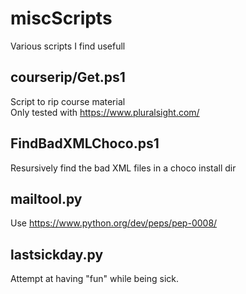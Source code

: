 # miscScripts

Various scripts I find usefull

## courserip/Get.ps1

Script to rip course material  
Only tested with <https://www.pluralsight.com/>

## FindBadXMLChoco.ps1

Resursively find the bad XML files in a choco install dir

## mailtool.py

Use <https://www.python.org/dev/peps/pep-0008/>

## lastsickday.py

Attempt at having "fun" while being sick.
